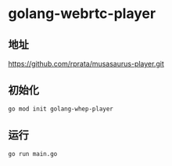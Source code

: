 # golang-webrtc-player

## 地址

<https://github.com/rprata/musasaurus-player.git>

## 初始化

```bash
go mod init golang-whep-player
```

## 运行

```bash
go run main.go
```
